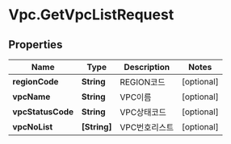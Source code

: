 # Vpc.GetVpcListRequest

## Properties
Name | Type | Description | Notes
------------ | ------------- | ------------- | -------------
**regionCode** | **String** | REGION코드 | [optional] 
**vpcName** | **String** | VPC이름 | [optional] 
**vpcStatusCode** | **String** | VPC상태코드 | [optional] 
**vpcNoList** | **[String]** | VPC번호리스트 | [optional] 


